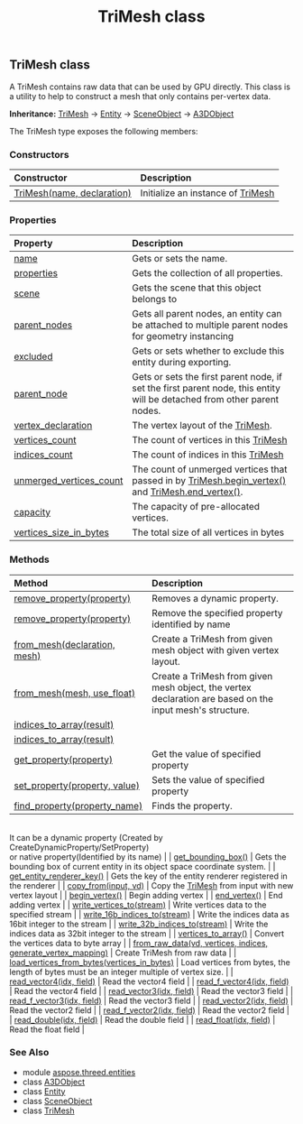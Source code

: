﻿---
title: TriMesh class
second_title: Aspose.3D for Python via .NET API References
description: 
type: docs
weight: 380
url: /python-net/aspose.threed.entities/trimesh/
is_root: false
---

## TriMesh class

A TriMesh contains raw data that can be used by GPU directly.
This class is a utility to help to construct a mesh that only contains per-vertex data.



**Inheritance:** [TriMesh](/3d/python-net/aspose.threed.entities/trimesh) → 
[Entity](/3d/python-net/aspose.threed/entity) → 
[SceneObject](/3d/python-net/aspose.threed/sceneobject) → 
[A3DObject](/3d/python-net/aspose.threed/a3dobject)



The TriMesh type exposes the following members:

### Constructors
| Constructor | Description |
| :- | :- |
| [TriMesh(name, declaration)](/3d/python-net/aspose.threed.entities/trimesh/__init__/#str-aspose.threed.utilities.VertexDeclaration) | Initialize an instance of [TriMesh](/3d/python-net/aspose.threed.entities/trimesh) |


### Properties
| Property | Description |
| :- | :- |
| [name](/3d/python-net/aspose.threed.entities/trimesh/name) | Gets or sets the name. |
| [properties](/3d/python-net/aspose.threed.entities/trimesh/properties) | Gets the collection of all properties. |
| [scene](/3d/python-net/aspose.threed.entities/trimesh/scene) | Gets the scene that this object belongs to |
| [parent_nodes](/3d/python-net/aspose.threed.entities/trimesh/parent_nodes) | Gets all parent nodes, an entity can be attached to multiple parent nodes for geometry instancing |
| [excluded](/3d/python-net/aspose.threed.entities/trimesh/excluded) | Gets or sets whether to exclude this entity during exporting. |
| [parent_node](/3d/python-net/aspose.threed.entities/trimesh/parent_node) | Gets or sets the first parent node, if set the first parent node, this entity will be detached from other parent nodes. |
| [vertex_declaration](/3d/python-net/aspose.threed.entities/trimesh/vertex_declaration) | The vertex layout of the [TriMesh](/3d/python-net/aspose.threed.entities/trimesh). |
| [vertices_count](/3d/python-net/aspose.threed.entities/trimesh/vertices_count) | The count of vertices in this [TriMesh](/3d/python-net/aspose.threed.entities/trimesh) |
| [indices_count](/3d/python-net/aspose.threed.entities/trimesh/indices_count) | The count of indices in this [TriMesh](/3d/python-net/aspose.threed.entities/trimesh) |
| [unmerged_vertices_count](/3d/python-net/aspose.threed.entities/trimesh/unmerged_vertices_count) | The count of unmerged vertices that passed in by [TriMesh.begin_vertex()](/3d/python-net/aspose.threed.entities/trimesh/begin_vertex) and [TriMesh.end_vertex()](/3d/python-net/aspose.threed.entities/trimesh/end_vertex). |
| [capacity](/3d/python-net/aspose.threed.entities/trimesh/capacity) | The capacity of pre-allocated vertices. |
| [vertices_size_in_bytes](/3d/python-net/aspose.threed.entities/trimesh/vertices_size_in_bytes) | The total size of all vertices in bytes |


### Methods
| Method | Description |
| :- | :- |
| [remove_property(property)](/3d/python-net/aspose.threed.entities/trimesh/remove_property/#Property) | Removes a dynamic property. |
| [remove_property(property)](/3d/python-net/aspose.threed.entities/trimesh/remove_property/#str) | Remove the specified property identified by name |
| [from_mesh(declaration, mesh)](/3d/python-net/aspose.threed.entities/trimesh/from_mesh/#aspose.threed.utilities.VertexDeclaration-Mesh) | Create a TriMesh from given mesh object with given vertex layout. |
| [from_mesh(mesh, use_float)](/3d/python-net/aspose.threed.entities/trimesh/from_mesh/#Mesh-bool) | Create a TriMesh from given mesh object, the vertex declaration are based on the input mesh's structure. |
| [indices_to_array(result)](/3d/python-net/aspose.threed.entities/trimesh/indices_to_array/#any) |  |
| [indices_to_array(result)](/3d/python-net/aspose.threed.entities/trimesh/indices_to_array/#any) |  |
| [get_property(property)](/3d/python-net/aspose.threed.entities/trimesh/get_property/#str) | Get the value of specified property |
| [set_property(property, value)](/3d/python-net/aspose.threed.entities/trimesh/set_property/#str-any) | Sets the value of specified property |
| [find_property(property_name)](/3d/python-net/aspose.threed.entities/trimesh/find_property/#str) | Finds the property.<br/>It can be a dynamic property (Created by CreateDynamicProperty/SetProperty) <br/>or native property(Identified by its name) |
| [get_bounding_box()](/3d/python-net/aspose.threed.entities/trimesh/get_bounding_box/#) | Gets the bounding box of current entity in its object space coordinate system. |
| [get_entity_renderer_key()](/3d/python-net/aspose.threed.entities/trimesh/get_entity_renderer_key/#) | Gets the key of the entity renderer registered in the renderer |
| [copy_from(input, vd)](/3d/python-net/aspose.threed.entities/trimesh/copy_from/#TriMesh-aspose.threed.utilities.VertexDeclaration) | Copy the [TriMesh](/3d/python-net/aspose.threed.entities/trimesh) from input with new vertex layout |
| [begin_vertex()](/3d/python-net/aspose.threed.entities/trimesh/begin_vertex/#) | Begin adding vertex |
| [end_vertex()](/3d/python-net/aspose.threed.entities/trimesh/end_vertex/#) | End adding vertex |
| [write_vertices_to(stream)](/3d/python-net/aspose.threed.entities/trimesh/write_vertices_to/#io.RawIOBase) | Write vertices data to the specified stream |
| [write_16b_indices_to(stream)](/3d/python-net/aspose.threed.entities/trimesh/write_16b_indices_to/#io.RawIOBase) | Write the indices data as 16bit integer to the stream |
| [write_32b_indices_to(stream)](/3d/python-net/aspose.threed.entities/trimesh/write_32b_indices_to/#io.RawIOBase) | Write the indices data as 32bit integer to the stream |
| [vertices_to_array()](/3d/python-net/aspose.threed.entities/trimesh/vertices_to_array/#) | Convert the vertices data to byte array |
| [from_raw_data(vd, vertices, indices, generate_vertex_mapping)](/3d/python-net/aspose.threed.entities/trimesh/from_raw_data/#aspose.threed.utilities.VertexDeclaration-bytes-list-bool) | Create TriMesh from raw data |
| [load_vertices_from_bytes(vertices_in_bytes)](/3d/python-net/aspose.threed.entities/trimesh/load_vertices_from_bytes/#bytes) | Load vertices from bytes, the length of bytes must be an integer multiple of vertex size. |
| [read_vector4(idx, field)](/3d/python-net/aspose.threed.entities/trimesh/read_vector4/#int-aspose.threed.utilities.VertexField) | Read the vector4 field |
| [read_f_vector4(idx, field)](/3d/python-net/aspose.threed.entities/trimesh/read_f_vector4/#int-aspose.threed.utilities.VertexField) | Read the vector4 field |
| [read_vector3(idx, field)](/3d/python-net/aspose.threed.entities/trimesh/read_vector3/#int-aspose.threed.utilities.VertexField) | Read the vector3 field |
| [read_f_vector3(idx, field)](/3d/python-net/aspose.threed.entities/trimesh/read_f_vector3/#int-aspose.threed.utilities.VertexField) | Read the vector3 field |
| [read_vector2(idx, field)](/3d/python-net/aspose.threed.entities/trimesh/read_vector2/#int-aspose.threed.utilities.VertexField) | Read the vector2 field |
| [read_f_vector2(idx, field)](/3d/python-net/aspose.threed.entities/trimesh/read_f_vector2/#int-aspose.threed.utilities.VertexField) | Read the vector2 field |
| [read_double(idx, field)](/3d/python-net/aspose.threed.entities/trimesh/read_double/#int-aspose.threed.utilities.VertexField) | Read the double field |
| [read_float(idx, field)](/3d/python-net/aspose.threed.entities/trimesh/read_float/#int-aspose.threed.utilities.VertexField) | Read the float field |



### See Also
* module [aspose.threed.entities](..)
* class [A3DObject](/3d/python-net/aspose.threed/a3dobject)
* class [Entity](/3d/python-net/aspose.threed/entity)
* class [SceneObject](/3d/python-net/aspose.threed/sceneobject)
* class [TriMesh](/3d/python-net/aspose.threed.entities/trimesh)
